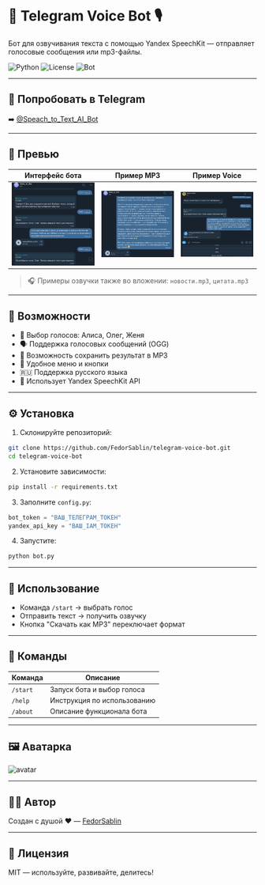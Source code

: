 # 🤖 Telegram Voice Bot 🎙  
Бот для озвучивания текста с помощью Yandex SpeechKit — отправляет голосовые сообщения или mp3-файлы.

![Python](https://img.shields.io/badge/python-3.9%2B-blue?logo=python)
![License](https://img.shields.io/badge/license-MIT-green)
![Bot](https://img.shields.io/badge/Telegram-Bot-blue?logo=telegram)

---

## 📲 Попробовать в Telegram

➡️ [@Speach_to_Text_AI_Bot](https://t.me/Speach_to_Text_AI_Bot)

---

## 📸 Превью

| Интерфейс бота | Пример MP3 | Пример Voice |
|----------------|------------|---------------|
| ![preview](./screenshots/Screenshot_1.png) | ![preview](./screenshots/Screenshot_2.png) | ![preview](./screenshots/Screenshot_3.png) |

> 🎧 Примеры озвучки также во вложении: `новости.mp3`, `цитата.mp3`

---

## 🚀 Возможности
- 🔘 Выбор голосов: Алиса, Олег, Женя
- 🗣️ Поддержка голосовых сообщений (OGG)
- 💾 Возможность сохранить результат в MP3
- 📲 Удобное меню и кнопки
- 🇷🇺 Поддержка русского языка
- 🧠 Использует Yandex SpeechKit API

---

## ⚙️ Установка

1. Склонируйте репозиторий:
```bash
git clone https://github.com/FedorSablin/telegram-voice-bot.git
cd telegram-voice-bot
```

2. Установите зависимости:
```bash
pip install -r requirements.txt
```

3. Заполните `config.py`:
```python
bot_token = "ВАШ_ТЕЛЕГРАМ_ТОКЕН"
yandex_api_key = "ВАШ_IAM_ТОКЕН"
```

4. Запустите:
```bash
python bot.py
```

---

## 📎 Использование

- Команда `/start` → выбрать голос
- Отправить текст → получить озвучку
- Кнопка "Скачать как MP3" переключает формат

---

## 💬 Команды

| Команда     | Описание                              |
|-------------|----------------------------------------|
| `/start`    | Запуск бота и выбор голоса             |
| `/help`     | Инструкция по использованию            |
| `/about`    | Описание функционала бота              |

---

## 🖼️ Аватарка

![avatar](./screenshots/avatar.png)

---

## 🧑‍💻 Автор

Создан с душой ❤️ — [FedorSablin](https://github.com/FedorSablin/)

---

## 🪪 Лицензия

MIT — используйте, развивайте, делитесь!
